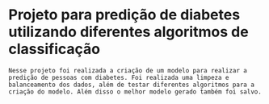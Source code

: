 # Projeto para predição de diabetes utilizando diferentes algoritmos de classificação
    Nesse projeto foi realizada a criação de um modelo para realizar a predição de pessoas com diabetes. Foi realizada uma limpeza e balanceamento dos dados, além de testar diferentes algoritmos para a criação do modelo. Além disso o melhor modelo gerado também foi salvo.
    